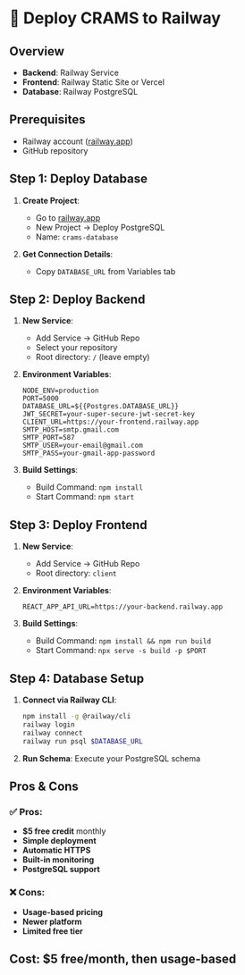 # 🚀 Deploy CRAMS to Railway

## Overview
- **Backend**: Railway Service
- **Frontend**: Railway Static Site or Vercel
- **Database**: Railway PostgreSQL

## Prerequisites
- Railway account ([railway.app](https://railway.app))
- GitHub repository

## Step 1: Deploy Database

1. **Create Project**:
   - Go to [railway.app](https://railway.app)
   - New Project → Deploy PostgreSQL
   - Name: `crams-database`

2. **Get Connection Details**:
   - Copy `DATABASE_URL` from Variables tab

## Step 2: Deploy Backend

1. **New Service**:
   - Add Service → GitHub Repo
   - Select your repository
   - Root directory: `/` (leave empty)

2. **Environment Variables**:
   ```
   NODE_ENV=production
   PORT=5000
   DATABASE_URL=${{Postgres.DATABASE_URL}}
   JWT_SECRET=your-super-secure-jwt-secret-key
   CLIENT_URL=https://your-frontend.railway.app
   SMTP_HOST=smtp.gmail.com
   SMTP_PORT=587
   SMTP_USER=your-email@gmail.com
   SMTP_PASS=your-gmail-app-password
   ```

3. **Build Settings**:
   - Build Command: `npm install`
   - Start Command: `npm start`

## Step 3: Deploy Frontend

1. **New Service**:
   - Add Service → GitHub Repo
   - Root directory: `client`

2. **Environment Variables**:
   ```
   REACT_APP_API_URL=https://your-backend.railway.app
   ```

3. **Build Settings**:
   - Build Command: `npm install && npm run build`
   - Start Command: `npx serve -s build -p $PORT`

## Step 4: Database Setup

1. **Connect via Railway CLI**:
   ```bash
   npm install -g @railway/cli
   railway login
   railway connect
   railway run psql $DATABASE_URL
   ```

2. **Run Schema**: Execute your PostgreSQL schema

## Pros & Cons

### ✅ Pros:
- **$5 free credit** monthly
- **Simple deployment**
- **Automatic HTTPS**
- **Built-in monitoring**
- **PostgreSQL support**

### ❌ Cons:
- **Usage-based pricing**
- **Newer platform**
- **Limited free tier**

## Cost: **$5 free/month**, then usage-based
